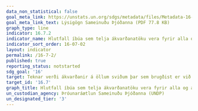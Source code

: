 ```yaml
---
data_non_statistical: false
goal_meta_link: https://unstats.un.org/sdgs/metadata/files/Metadata-16-07-02.pdf
goal_meta_link_text: Lýsigögn Sameinuðu Þjóðanna (PDF 77.8 KB)
graph_type: line
indicator: 16.7.2
indicator_name: Hlutfall íbúa sem telja ákvarðanatöku vera fyrir alla og að brugðist sé við slíku, eftir kyni, aldri, fötlun og þjóðfélagshóp.
indicator_sort_order: 16-07-02
layout: indicator
permalink: /16-7-2/
published: true
reporting_status: notstarted
sdg_goal: '16'
target: Teknar verði ákvarðanir á öllum sviðum þar sem brugðist er við aðstæðum og víðtæk þátttaka tryggð.
target_id: '16.7'
graph_title: Hlutfall íbúa sem telja ákvarðanatöku vera fyrir alla og að brugðist sé við slíku, eftir kyni, aldri, fötlun og þjóðfélagshóp.
un_custodian_agency: Þróunaráætlun Sameinuðu Þjóðanna (UNDP)
un_designated_tier: '3'
---
```

